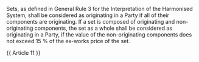 Sets, as defined in General Rule 3 for the Interpretation of the Harmonised System, shall be considered as originating in a Party if all of their components are originating. If a set is composed of originating and non-originating components, the set as a whole shall be considered as originating in a Party, if the value of the non-originating components does not exceed 15 % of the ex-works price of the set.

{{ Article 11 }}

